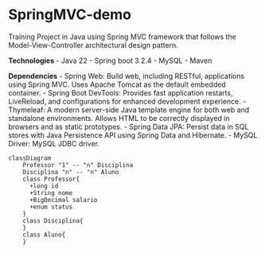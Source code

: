 # SpringMVC-demo
Training Project in Java using Spring MVC framework that follows the Model-View-Controller architectural design pattern.

**Technologies**
    - Java 22
    - Spring boot 3.2.4
    - MySQL
    - Maven

**Dependencies**
    - Spring Web: Build web, including RESTful, applications using Spring MVC. Uses Apache Tomcat as the default embedded container.
    - Spring Boot DevTools: Provides fast application restarts, LiveReload, and configurations for enhanced development experience.
    - Thymeleaf: A modern server-side Java template engine for both web and standalone environments. Allows HTML to be correctly displayed in browsers and as static prototypes.
    - Spring Data JPA: Persist data in SQL stores with Java Persistence API using Spring Data and Hibernate.
    - MySQL Driver: MySQL JDBC driver. 

```mermaid
classDiagram
    Professor "1" -- "n" Disciplina
    Disciplina "n" -- "n" Aluno
    class Professor{
      +long id
      +String nome
      +BigDecimal salario
      +enum status
    }
    class Disciplina{
    }
    class Aluno{
    }
```
